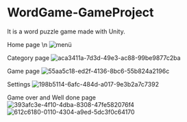 # WordGame-GameProject
It is a word puzzle game made with Unity.

Home page 
\n
![menü](https://github.com/edaaeer/WordGame-GameProject/assets/135263131/c505f111-4aa9-46e6-a44d-164afb165109)

Category page
![aca3411a-7d3d-49e3-ac88-99be9877c2ba](https://github.com/edaaeer/WordGame-GameProject/assets/135263131/e3d87b16-7204-4485-b7d6-d0f43bd736eb)

Game page
![55aa5c18-ed2f-4136-8bc6-55b824a2196c](https://github.com/edaaeer/WordGame-GameProject/assets/135263131/fc2597a6-c018-49e0-b733-715534627789)

Settings 
![198b5114-6afc-484d-a017-9e3b2a7c7392](https://github.com/edaaeer/WordGame-GameProject/assets/135263131/7d991cc7-d52b-48b8-be6e-949e83d00b43)

Game over and Well done page
![393afc3e-4f10-4dba-8308-47fe582076f4](https://github.com/edaaeer/WordGame-GameProject/assets/135263131/706d2127-8f8d-4270-9c78-8850cdf2dc83) ![612c6180-0110-4304-a9ed-5dc3f0c64170](https://github.com/edaaeer/WordGame-GameProject/assets/135263131/5bdefe3e-964f-4585-81a8-8420287cf76a)
